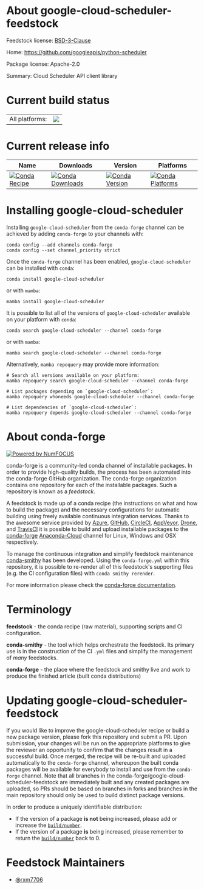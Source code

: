 About google-cloud-scheduler-feedstock
======================================

Feedstock license: [BSD-3-Clause](https://github.com/conda-forge/google-cloud-scheduler-feedstock/blob/main/LICENSE.txt)

Home: https://github.com/googleapis/python-scheduler

Package license: Apache-2.0

Summary: Cloud Scheduler API client library

Current build status
====================


<table><tr><td>All platforms:</td>
    <td>
      <a href="https://dev.azure.com/conda-forge/feedstock-builds/_build/latest?definitionId=19682&branchName=main">
        <img src="https://dev.azure.com/conda-forge/feedstock-builds/_apis/build/status/google-cloud-scheduler-feedstock?branchName=main">
      </a>
    </td>
  </tr>
</table>

Current release info
====================

| Name | Downloads | Version | Platforms |
| --- | --- | --- | --- |
| [![Conda Recipe](https://img.shields.io/badge/recipe-google--cloud--scheduler-green.svg)](https://anaconda.org/conda-forge/google-cloud-scheduler) | [![Conda Downloads](https://img.shields.io/conda/dn/conda-forge/google-cloud-scheduler.svg)](https://anaconda.org/conda-forge/google-cloud-scheduler) | [![Conda Version](https://img.shields.io/conda/vn/conda-forge/google-cloud-scheduler.svg)](https://anaconda.org/conda-forge/google-cloud-scheduler) | [![Conda Platforms](https://img.shields.io/conda/pn/conda-forge/google-cloud-scheduler.svg)](https://anaconda.org/conda-forge/google-cloud-scheduler) |

Installing google-cloud-scheduler
=================================

Installing `google-cloud-scheduler` from the `conda-forge` channel can be achieved by adding `conda-forge` to your channels with:

```
conda config --add channels conda-forge
conda config --set channel_priority strict
```

Once the `conda-forge` channel has been enabled, `google-cloud-scheduler` can be installed with `conda`:

```
conda install google-cloud-scheduler
```

or with `mamba`:

```
mamba install google-cloud-scheduler
```

It is possible to list all of the versions of `google-cloud-scheduler` available on your platform with `conda`:

```
conda search google-cloud-scheduler --channel conda-forge
```

or with `mamba`:

```
mamba search google-cloud-scheduler --channel conda-forge
```

Alternatively, `mamba repoquery` may provide more information:

```
# Search all versions available on your platform:
mamba repoquery search google-cloud-scheduler --channel conda-forge

# List packages depending on `google-cloud-scheduler`:
mamba repoquery whoneeds google-cloud-scheduler --channel conda-forge

# List dependencies of `google-cloud-scheduler`:
mamba repoquery depends google-cloud-scheduler --channel conda-forge
```


About conda-forge
=================

[![Powered by
NumFOCUS](https://img.shields.io/badge/powered%20by-NumFOCUS-orange.svg?style=flat&colorA=E1523D&colorB=007D8A)](https://numfocus.org)

conda-forge is a community-led conda channel of installable packages.
In order to provide high-quality builds, the process has been automated into the
conda-forge GitHub organization. The conda-forge organization contains one repository
for each of the installable packages. Such a repository is known as a *feedstock*.

A feedstock is made up of a conda recipe (the instructions on what and how to build
the package) and the necessary configurations for automatic building using freely
available continuous integration services. Thanks to the awesome service provided by
[Azure](https://azure.microsoft.com/en-us/services/devops/), [GitHub](https://github.com/),
[CircleCI](https://circleci.com/), [AppVeyor](https://www.appveyor.com/),
[Drone](https://cloud.drone.io/welcome), and [TravisCI](https://travis-ci.com/)
it is possible to build and upload installable packages to the
[conda-forge](https://anaconda.org/conda-forge) [Anaconda-Cloud](https://anaconda.org/)
channel for Linux, Windows and OSX respectively.

To manage the continuous integration and simplify feedstock maintenance
[conda-smithy](https://github.com/conda-forge/conda-smithy) has been developed.
Using the ``conda-forge.yml`` within this repository, it is possible to re-render all of
this feedstock's supporting files (e.g. the CI configuration files) with ``conda smithy rerender``.

For more information please check the [conda-forge documentation](https://conda-forge.org/docs/).

Terminology
===========

**feedstock** - the conda recipe (raw material), supporting scripts and CI configuration.

**conda-smithy** - the tool which helps orchestrate the feedstock.
                   Its primary use is in the construction of the CI ``.yml`` files
                   and simplify the management of *many* feedstocks.

**conda-forge** - the place where the feedstock and smithy live and work to
                  produce the finished article (built conda distributions)


Updating google-cloud-scheduler-feedstock
=========================================

If you would like to improve the google-cloud-scheduler recipe or build a new
package version, please fork this repository and submit a PR. Upon submission,
your changes will be run on the appropriate platforms to give the reviewer an
opportunity to confirm that the changes result in a successful build. Once
merged, the recipe will be re-built and uploaded automatically to the
`conda-forge` channel, whereupon the built conda packages will be available for
everybody to install and use from the `conda-forge` channel.
Note that all branches in the conda-forge/google-cloud-scheduler-feedstock are
immediately built and any created packages are uploaded, so PRs should be based
on branches in forks and branches in the main repository should only be used to
build distinct package versions.

In order to produce a uniquely identifiable distribution:
 * If the version of a package **is not** being increased, please add or increase
   the [``build/number``](https://docs.conda.io/projects/conda-build/en/latest/resources/define-metadata.html#build-number-and-string).
 * If the version of a package **is** being increased, please remember to return
   the [``build/number``](https://docs.conda.io/projects/conda-build/en/latest/resources/define-metadata.html#build-number-and-string)
   back to 0.

Feedstock Maintainers
=====================

* [@rxm7706](https://github.com/rxm7706/)

